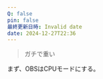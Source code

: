 ```yaml
---
Q: false
pin: false
最終更新日時: Invalid date
date: 2024-12-27T22:36
---
```

  

> ガチで重い

  

まず、OBSはCPUモードにする。
